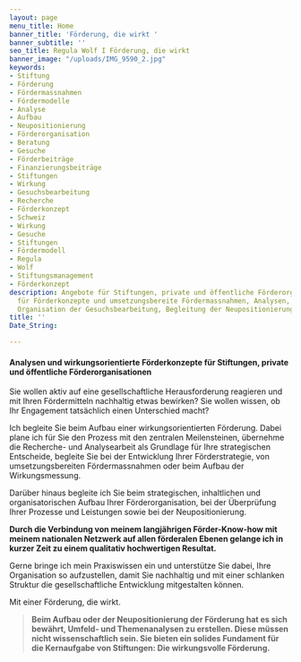 ```yaml
---
layout: page
menu_title: Home
banner_title: 'Förderung, die wirkt '
banner_subtitle: ''
seo_title: Regula Wolf I Förderung, die wirkt
banner_image: "/uploads/IMG_9590_2.jpg"
keywords:
- Stiftung
- Förderung
- Fördermassnahmen
- Fördermodelle
- Analyse
- Aufbau
- Neupositionierung
- Förderorganisation
- Beratung
- Gesuche
- Förderbeiträge
- Finanzierungsbeiträge
- Stiftungen
- Wirkung
- Gesuchsbearbeitung
- Recherche
- Förderkonzept
- Schweiz
- Wirkung
- Gesuche
- Stiftungen
- Fördermodell
- Regula
- Wolf
- Stiftungsmanagement
- Förderkonzept
description: Angebote für Stiftungen, private und öffentliche Förderorganisationen
  für Förderkonzepte und umsetzungsbereite Fördermassnahmen, Analysen, Recherchen,
  Organisation der Gesuchsbearbeitung, Begleitung der Neupositionierung
title: ''
Date_String: 

---
```

#### Analysen und wirkungsorientierte Förderkonzepte für Stiftungen, private und öffentliche Förderorganisationen

Sie wollen aktiv auf eine gesellschaftliche Herausforderung reagieren und mit Ihren Fördermitteln nachhaltig etwas bewirken? Sie wollen wissen, ob Ihr Engagement tatsächlich einen Unterschied macht?

Ich begleite Sie beim Aufbau einer wirkungsorientierten Förderung. Dabei plane ich für Sie den Prozess mit den zentralen Meilensteinen, übernehme die Recherche- und Analysearbeit als Grundlage für Ihre strategischen Entscheide, begleite Sie bei der Entwicklung Ihrer Förderstrategie, von umsetzungsbereiten Fördermassnahmen oder beim Aufbau der Wirkungsmessung.

Darüber hinaus begleite ich Sie beim strategischen, inhaltlichen und organisatorischen Aufbau Ihrer Förderorganisation, bei der Überprüfung Ihrer Prozesse und Leistungen sowie bei der Neupositionierung.

**Durch die Verbindung von meinem langjährigen Förder-Know-how mit meinem nationalen Netzwerk auf allen förderalen Ebenen gelange ich in kurzer Zeit zu einem qualitativ hochwertigen Resultat.**

Gerne bringe ich mein Praxiswissen ein und unterstütze Sie dabei, Ihre Organisation so aufzustellen, damit Sie nachhaltig und mit einer schlanken Struktur die gesellschaftliche Entwicklung mitgestalten können.

Mit einer Förderung, die wirkt.

> **Beim Aufbau oder der Neupositionierung der Förderung hat es sich bewährt, Umfeld- und Themenanalysen zu erstellen. Diese müssen nicht wissenschaftlich sein. Sie bieten ein solides Fundament für die Kernaufgabe von Stiftungen: Die wirkungsvolle Förderung.**